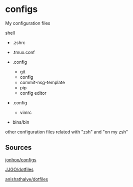 # configs
My configuration files

shell
- .zshrc
- .tmux.conf
- .config
  -  git
    -  config
    -  commit-nsg-template
  -  pip
    - config
editor
- .config
   - vimrc

- bins/bin 

other configuration files related with "zsh" and "on my zsh"

## Sources

[jonhoo/configs](https://github.com/jonhoo/configs)

[JJGO/dotfiles](https://github.com/JJGO/dotfiles)

[anishathalye/dotfiles](https://github.com/anishathalye/dotfiles)
